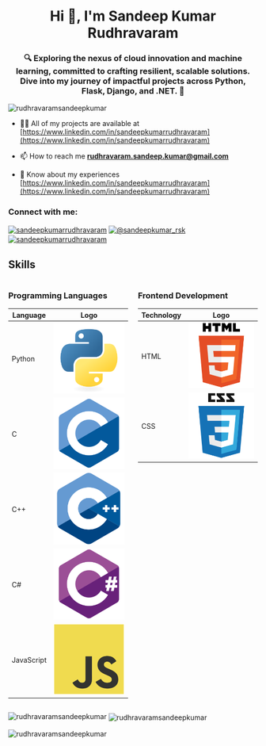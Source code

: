<!DOCTYPE html>
<html lang="en">
<head>
  <meta charset="UTF-8">
  <meta name="viewport" content="width=device-width, initial-scale=1.0">
</head>
<body>
<h1 align="center">Hi 👋, I'm Sandeep Kumar Rudhravaram</h1>
<h3 align="center">🔍 Exploring the nexus of cloud innovation and machine learning, committed to crafting resilient, scalable solutions. Dive into my journey of impactful projects across Python, Flask, Django, and .NET. 🚀</h3>

<p align="left"> <img src="https://komarev.com/ghpvc/?username=rudhravaramsandeepkumar&label=Profile%20views&color=0e75b6&style=flat" alt="rudhravaramsandeepkumar" /> </p>

- 👨‍💻 All of my projects are available at [https://www.linkedin.com/in/sandeepkumarrudhravaram](https://www.linkedin.com/in/sandeepkumarrudhravaram)

- 📫 How to reach me **rudhravaram.sandeep.kumar@gmail.com**

- 📄 Know about my experiences [https://www.linkedin.com/in/sandeepkumarrudhravaram](https://www.linkedin.com/in/sandeepkumarrudhravaram)

<h3 align="left">Connect with me:</h3>
<p align="left">
<a href="https://linkedin.com/in/sandeepkumarrudhravaram" target="blank"><img align="center" src="https://raw.githubusercontent.com/rahuldkjain/github-profile-readme-generator/master/src/images/icons/Social/linked-in-alt.svg" alt="sandeepkumarrudhravaram" height="30" width="40" /></a>
<a href="https://www.hackerearth.com/@sandeepkumar_rsk" target="blank"><img align="center" src="https://raw.githubusercontent.com/rahuldkjain/github-profile-readme-generator/master/src/images/icons/Social/hackerearth.svg" alt="@sandeepkumar_rsk" height="30" width="40" /></a>
<a href="https://discord.gg/sandeepkumarrudhravaram" target="blank"><img align="center" src="https://raw.githubusercontent.com/rahuldkjain/github-profile-readme-generator/master/src/images/icons/Social/discord.svg" alt="sandeepkumarrudhravaram" height="30" width="40" /></a>
</p>

## Skills

<div style="display: flex; justify-content: space-between;">

<div style="flex: 1; margin-right: 10px;">
<h3>Programming Languages</h3>

| Language   | Logo                                                                                   |
|------------|----------------------------------------------------------------------------------------|
| Python     | ![Python](https://raw.githubusercontent.com/devicons/devicon/master/icons/python/python-original.svg)       |
| C          | ![C](https://raw.githubusercontent.com/devicons/devicon/master/icons/c/c-original.svg)                   |
| C++        | ![C++](https://raw.githubusercontent.com/devicons/devicon/master/icons/cplusplus/cplusplus-original.svg) |
| C#         | ![C#](https://raw.githubusercontent.com/devicons/devicon/master/icons/csharp/csharp-original.svg)         |
| JavaScript | ![JavaScript](https://raw.githubusercontent.com/devicons/devicon/master/icons/javascript/javascript-original.svg) |
</div>

<div style="flex: 1; margin-left: 10px;">
<h3>Frontend Development</h3>

| Technology | Logo                                                                                   |
|------------|----------------------------------------------------------------------------------------|
| HTML       | ![HTML](https://raw.githubusercontent.com/devicons/devicon/master/icons/html5/html5-original-wordmark.svg)       |
| CSS        | ![CSS](https://raw.githubusercontent.com/devicons/devicon/master/icons/css3/css3-original-wordmark.svg)         |
</div>

</div>


<p><img align="left" src="https://github-readme-stats.vercel.app/api/top-langs?username=rudhravaramsandeepkumar&show_icons=true&locale=en&layout=compact" alt="rudhravaramsandeepkumar" /></p>

<p>&nbsp;<img align="center" src="https://github-readme-stats.vercel.app/api?username=rudhravaramsandeepkumar&show_icons=true&locale=en" alt="rudhravaramsandeepkumar" /></p>

<p><img align="center" src="https://github-readme-streak-stats.herokuapp.com/?user=rudhravaramsandeepkumar&" alt="rudhravaramsandeepkumar" /></p>
</body>
</html>
